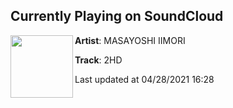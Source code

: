 ## Currently Playing on SoundCloud

[<img align="left" width="100" src="https://i1.sndcdn.com/artworks-nYe5bASD4H4rhWyK-NyG5OA-t500x500.jpg">](https://soundcloud.com/masayoshi-iimori/2hd?in=masayoshi-iimori/sets/2hd-ep)

**Artist**: MASAYOSHI IIMORI 

**Track**: 2HD

Last updated at 04/28/2021 16:28
